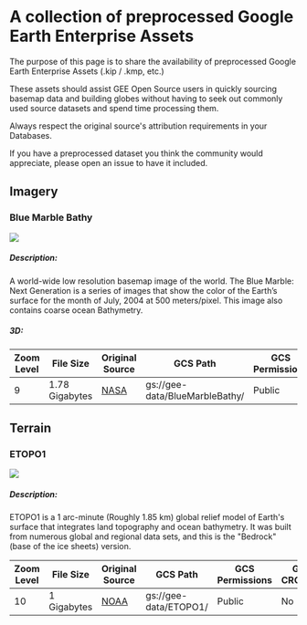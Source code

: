 # A collection of preprocessed Google Earth Enterprise Assets 

The purpose of this page is to share the availability of preprocessed Google Earth Enterprise Assets (.kip / .kmp, etc.) 

These assets should assist GEE Open Source users in quickly sourcing basemap data and building globes without having to seek out commonly used source datasets and spend time processing them. 

Always respect the original source's attribution requirements in your Databases. 

If you have a preprocessed dataset you think the community would appreciate, please open an issue to have it included.

## Imagery
### Blue Marble Bathy
![](https://storage.googleapis.com/gee-data/BlueMarbleBathy/BlueMarbleBathy-preview.png)
##### Description:
A world-wide low resolution basemap image of the world. The Blue Marble: Next Generation is a series of images that show the color of the Earth’s surface for the month of July, 2004 at 500 meters/pixel. This image also contains coarse ocean Bathymetry.
##### 3D:

| Zoom Level    | File Size     | Original Source | GCS Path | GCS Permissions | GCS CRCMOD |
| ------------- | ------------- | ----------------|----------|-----------------|-------------|
| 9             | 1.78 Gigabytes| [NASA](http://www.google.com/url?q=http%3A%2F%2Fvisibleearth.nasa.gov%2Fview.php%3Fid%3D73751&sa=D&sntz=1&usg=AFQjCNHUojZG_AaCtuCq17LsFSJ1hJzXnA)| gs://gee-data/BlueMarbleBathy/| Public| No |

## Terrain
### ETOPO1
![](https://storage.googleapis.com/gee-data/ETOPO1/ETOPO1-preview.png)
##### Description:
ETOPO1 is a 1 arc-minute (Roughly 1.85 km) global relief model of Earth's surface that integrates land topography and ocean bathymetry. It was built from numerous global and regional data sets, and this is the  "Bedrock" (base of the ice sheets) version.

| Zoom Level    | File Size     | Original Source | GCS Path | GCS Permissions | GCS CRCMOD |
| ------------- | ------------- | ----------------|----------|-----------------|-------------|
| 10            | 1 Gigabytes| [NOAA](https://www.google.com/url?q=https%3A%2F%2Fwww.ngdc.noaa.gov%2Fmgg%2Fglobal%2Fglobal.html&sa=D&sntz=1&usg=AFQjCNE0x3d9GdFR5POePdQr7iiGOFcfNQ)| gs://gee-data/ETOPO1/| Public| No |


